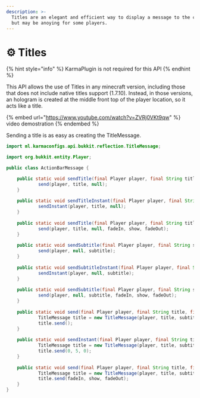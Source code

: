 ```yaml
---
description: >-
  Titles are an elegant and efficient way to display a message to the client,
  but may be anoying for some players.
---
```


# ⚙ Titles

{% hint style="info" %}
KarmaPlugin is not required for this API
{% endhint %}

This API allows the use of Titles in any minecraft version, including those that does not include native titles support (1.7.10). Instead, in those versions, an hologram is created at the middle front top of the player location, so it acts like a title.

{% embed url="https://www.youtube.com/watch?v=ZVRj0VKt9qw" %}
video demostration
{% endembed %}

Sending a title is as easy as creating the TitleMessage.

```java
import ml.karmaconfigs.api.bukkit.reflection.TitleMessage;

import org.bukkit.entity.Player;

public class ActionBarMessage {

    public static void sendTitle(final Player player, final String title) {
            send(player, title, null);      
    }
    
    public static void sendTitleInstant(final Player player, final String title, final String subtitle) {
            sendInstant(player, title, null);    
    }
    
    public static void sendTitle(final Player player, final String title, final String subtitle, final int fafeIn, final int show, final int fadeOut) {
            send(player, title, null, fadeIn, show, fadeOut);     
    }   
        
    public static void sendSubtitle(final Player player, final String subtitle) {
            send(player, null, subtitle);      
    }
    
    public static void sendSubtitleInstant(final Player player, final String subtitle, final String subtitle) {
            sendInstant(player, null, subtitle);    
    }
    
    public static void sendSubtitle(final Player player, final String subtitle, final String subtitle, final int fafeIn, final int show, final int fadeOut) {
            send(player, null, subtitle, fadeIn, show, fadeOut);     
    }  
        
    public static void send(final Player player, final String title, final String subtitle) {
            TitleMessage title = new TitleMessage(player, title, subtitle);
            title.send();       
    }
    
    public static void sendInstant(final Player player, final String title, final String subtitle) {
            TitleMessage title = new TitleMessage(player, title, subtitle);
            title.send(0, 5, 0);       
    }
    
    public static void send(final Player player, final String title, final String subtitle, final int fafeIn, final int show, final int fadeOut) {
            TitleMessage title = new TitleMessage(player, title, subtitle);
            title.send(fadeIn, show, fadeOut);       
    }
}
```
